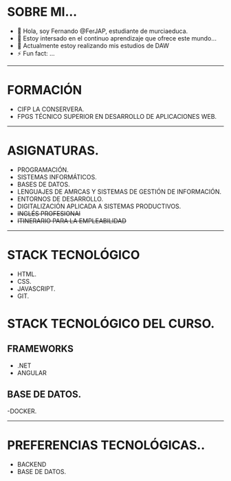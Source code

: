# SOBRE MI...

- 👋 Hola, soy Fernando @FerJAP, estudiante de murciaeduca.
- 👀 Estoy intersado en el continuo aprendizaje que ofrece este mundo...
- 🌱 Actualmente estoy realizando mis estudios de DAW
- ⚡ Fun fact: ...

--- 

# FORMACIÓN

- CIFP LA CONSERVERA.
- FPGS TÉCNICO SUPERIOR EN DESARROLLO DE APLICACIONES WEB.

---

# ASIGNATURAS.

- PROGRAMACIÓN.
- SISTEMAS INFORMÁTICOS.
- BASES DE DATOS.
- LENGUAJES DE AMRCAS Y SISTEMAS DE GESTIÓN DE INFORMACIÓN.
- ENTORNOS DE DESARROLLO.
- DIGITALIZACIÓN APLICADA A SISTEMAS PRODUCTIVOS.
- ~~INGLÉS PROFESIONAl~~
- ~~ITINERARIO PARA LA EMPLEABILIDAD~~

---

# STACK TECNOLÓGICO

- HTML.
- CSS.
- JAVASCRIPT.
- GIT.

# STACK TECNOLÓGICO DEL CURSO.

## FRAMEWORKS

- .NET
- ANGULAR

## BASE DE DATOS.

-DOCKER.

---

# PREFERENCIAS TECNOLÓGICAS..

- BACKEND
- BASE DE DATOS.
<!---
FerJAP/FerJAP is a ✨ special ✨ repository because its `README.md` (this file) appears on your GitHub profile.
You can click the Preview link to take a look at your changes.
--->
